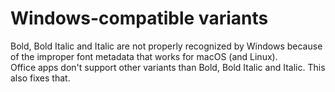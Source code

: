 # Windows-compatible variants
Bold, Bold Italic and Italic are not properly recognized by Windows because of the improper font metadata that works for macOS (and Linux).  
Office apps don't support other variants than Bold, Bold Italic and Italic. This also fixes that.

